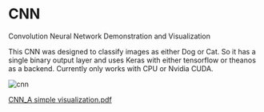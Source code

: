 # CNN
Convolution Neural Network Demonstration and Visualization

This CNN was designed to classify images as either Dog or Cat. So it has a single binary output layer and uses Keras with either tensorflow or theanos as a backend. Currently only works with CPU or Nvidia CUDA.

![cnn](https://user-images.githubusercontent.com/12097274/31898936-7134d18e-b82b-11e7-837a-92b7059eb887.jpg)

[CNN_A simple visualization.pdf](https://github.com/abdu355/CNN/files/1407792/CNN_A.simple.visualization.pdf)
